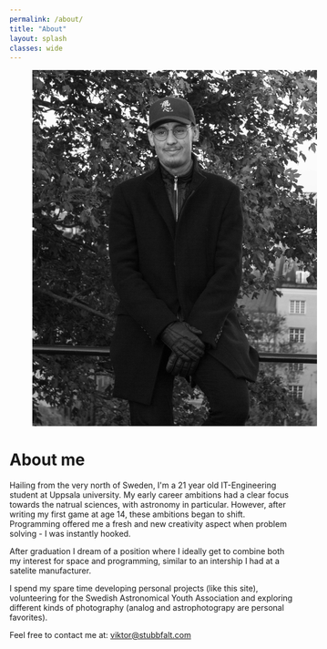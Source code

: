 ```yaml
---
permalink: /about/
title: "About"
layout: splash
classes: wide
---
```

<figure style="width: 500px" class="align-right">
  <img src="/assets/images/pfpbig.jpg">
</figure>
 
 
  
# About me

Hailing from the very north of Sweden, I'm a 21 year old IT-Engineering student at Uppsala university. My early career ambitions had a clear focus towards the natrual sciences, with astronomy in particular. However, after writing my first game at age 14, these ambitions began to shift. Programming offered me a fresh and new creativity aspect when problem solving - I was instantly hooked. 

After graduation I dream of a position where I ideally get to combine both my interest for space and programming, similar to an intership I had at a satelite manufacturer.

I spend my spare time developing personal projects (like this site), volunteering for the Swedish Astronomical Youth Association and exploring different kinds of photography (analog and astrophotograpy are personal favorites).

Feel free to contact me at: viktor@stubbfalt.com